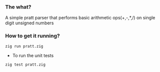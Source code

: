 
### The what?

A simple pratt parser that performs basic arithmetic ops(+,-,*,/) on single digit unsigned numbers


### How to get it running?

```bash
zig run pratt.zig
```

- To run the unit tests  
```bash
zig test pratt.zig
```
